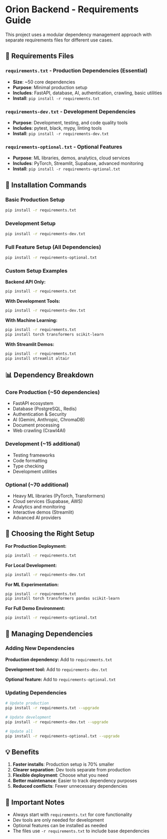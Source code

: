 # Orion Backend - Requirements Guide

This project uses a modular dependency management approach with separate requirements files for different use cases.

## 📁 Requirements Files

### `requirements.txt` - Production Dependencies (Essential)
- **Size**: ~50 core dependencies
- **Purpose**: Minimal production setup
- **Includes**: FastAPI, database, AI, authentication, crawling, basic utilities
- **Install**: `pip install -r requirements.txt`

### `requirements-dev.txt` - Development Dependencies
- **Purpose**: Development, testing, and code quality tools
- **Includes**: pytest, black, mypy, linting tools
- **Install**: `pip install -r requirements-dev.txt`

### `requirements-optional.txt` - Optional Features
- **Purpose**: ML libraries, demos, analytics, cloud services
- **Includes**: PyTorch, Streamlit, Supabase, advanced monitoring
- **Install**: `pip install -r requirements-optional.txt`

## 🚀 Installation Commands

### Basic Production Setup
```bash
pip install -r requirements.txt
```

### Development Setup
```bash
pip install -r requirements-dev.txt
```

### Full Feature Setup (All Dependencies)
```bash
pip install -r requirements-optional.txt
```

### Custom Setup Examples

**Backend API Only:**
```bash
pip install -r requirements.txt
```

**With Development Tools:**
```bash
pip install -r requirements-dev.txt
```

**With Machine Learning:**
```bash
pip install -r requirements.txt
pip install torch transformers scikit-learn
```

**With Streamlit Demos:**
```bash
pip install -r requirements.txt
pip install streamlit altair
```

## 📊 Dependency Breakdown

### Core Production (~50 dependencies)
- FastAPI ecosystem
- Database (PostgreSQL, Redis)
- Authentication & Security
- AI (Gemini, Anthropic, ChromaDB)
- Document processing
- Web crawling (Crawl4AI)

### Development (~15 additional)
- Testing frameworks
- Code formatting
- Type checking
- Development utilities

### Optional (~70 additional)
- Heavy ML libraries (PyTorch, Transformers)
- Cloud services (Supabase, AWS)
- Analytics and monitoring
- Interactive demos (Streamlit)
- Advanced AI providers

## 🎯 Choosing the Right Setup

**For Production Deployment:**
```bash
pip install -r requirements.txt
```

**For Local Development:**
```bash
pip install -r requirements-dev.txt
```

**For ML Experimentation:**
```bash
pip install -r requirements.txt
pip install torch transformers pandas scikit-learn
```

**For Full Demo Environment:**
```bash
pip install -r requirements-optional.txt
```

## 🔧 Managing Dependencies

### Adding New Dependencies

**Production dependency:**
Add to `requirements.txt`

**Development tool:**
Add to `requirements-dev.txt`

**Optional feature:**
Add to `requirements-optional.txt`

### Updating Dependencies
```bash
# Update production
pip install -r requirements.txt --upgrade

# Update development
pip install -r requirements-dev.txt --upgrade

# Update all
pip install -r requirements-optional.txt --upgrade
```

## 💡 Benefits

1. **Faster installs**: Production setup is 70% smaller
2. **Clearer separation**: Dev tools separate from production
3. **Flexible deployment**: Choose what you need
4. **Better maintenance**: Easier to track dependency purposes
5. **Reduced conflicts**: Fewer unnecessary dependencies

## 🚨 Important Notes

- Always start with `requirements.txt` for core functionality
- Dev tools are only needed for development
- Optional features can be installed as needed
- The files use `-r requirements.txt` to include base dependencies